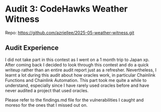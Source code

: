 # Audit 3: CodeHawks Weather Witness

Repo: https://github.com/azriellee/2025-05-weather-witness.git

## Audit Experience

I did not take part in this contest as I went on a 1 month trip to Japan xp. After coming back I decided to look through this contest and do a quick writeup rather than an entire audit report just as a refresher. Nevertheless, I learnt a lot during this audit about how oracles work, in particular Chainlink Functions and Chainlink Automation. This part took me quite a while to understand, especially since I have rarely used oracles before and have never audited a project that used oracles.

Please refer to the findings.md file for the vulnerabilities I caught and moreso for the ones that I missed out on.
